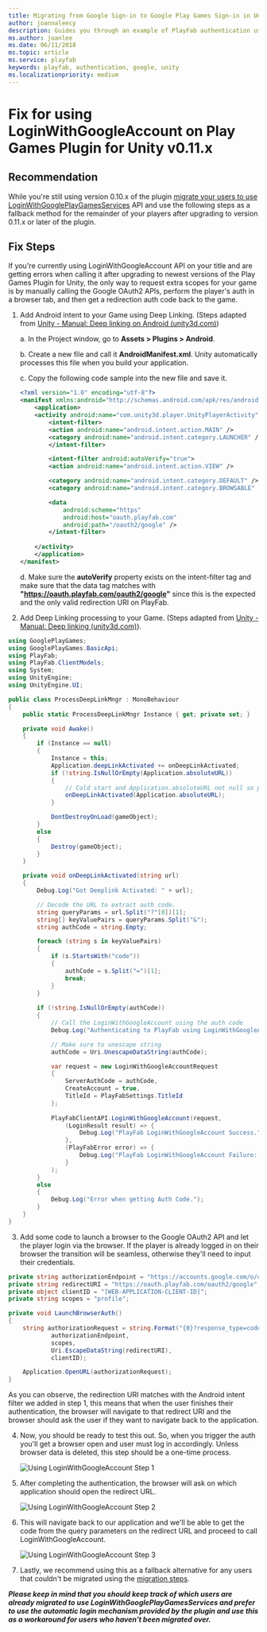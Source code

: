 ```yaml
---
title: Migrating from Google Sign-in to Google Play Games Sign-in in Unity Fallback
author: joannaleecy
description: Guides you through an example of PlayFab authentication using Google Play Games Sign-In in Unity.
ms.author: joanlee
ms.date: 06/11/2018
ms.topic: article
ms.service: playfab
keywords: playfab, authentication, google, unity
ms.localizationpriority: medium
---
```


# Fix for using LoginWithGoogleAccount on Play Games Plugin for Unity v0.11.x

## Recommendation

While you're still using version 0.10.x of the plugin [migrate your users to use LoginWithGooglePlayGamesServices](google-play-games-sign-in-migration-details.md#migration-steps) API and use the following steps as a fallback method for the remainder of your players after upgrading to version 0.11.x or later of the plugin.

## Fix Steps

If you're currently using LoginWithGoogleAccount API on your title and are getting errors when calling it after upgrading to newest versions of the Play Games Plugin for Unity, the only way to request extra scopes for your game is by manually calling the Google OAuth2 APIs, perform the player's auth in a browser tab, and then get a redirection auth code back to the game.

1. Add Android intent to your Game using Deep Linking. (Steps adapted from [Unity - Manual: Deep linking on Android (unity3d.com)](https://docs.unity3d.com/2021.2/Documentation/Manual/deep-linking-android.html))

    a. In the Project window, go to **Assets > Plugins > Android**.

    b. Create a new file and call it **AndroidManifest.xml**. Unity automatically processes this file when you build your application.

    c. Copy the following code sample into the new file and save it.

    ```xml
    <?xml version="1.0" encoding="utf-8"?>
    <manifest xmlns:android="http://schemas.android.com/apk/res/android" xmlns:tools="http://schemas.android.com/tools">
        <application>
        <activity android:name="com.unity3d.player.UnityPlayerActivity" android:theme="@style/UnityThemeSelector">
            <intent-filter>
            <action android:name="android.intent.action.MAIN" />
            <category android:name="android.intent.category.LAUNCHER" />
            </intent-filter>
    
            <intent-filter android:autoVerify="true">
            <action android:name="android.intent.action.VIEW" />
    
            <category android:name="android.intent.category.DEFAULT" />
            <category android:name="android.intent.category.BROWSABLE" />
    
            <data
                android:scheme="https"
                android:host="oauth.playfab.com"
                android:path="/oauth2/google" />
            </intent-filter>
            
        </activity>
        </application>
    </manifest>
    ```

    d. Make sure the **autoVerify** property exists on the intent-filter tag and make sure that the data tag matches with **"https://oauth.playfab.com/oauth2/google"** since this is the expected and the only valid redirection URI on PlayFab.
 
2. Add Deep Linking processing to your Game. (Steps adapted from [Unity - Manual: Deep linking (unity3d.com)](https://docs.unity3d.com/2021.2/Documentation/Manual/deep-linking.html#using-deep-links)).

```csharp
using GooglePlayGames;
using GooglePlayGames.BasicApi;
using PlayFab;
using PlayFab.ClientModels;
using System;
using UnityEngine;
using UnityEngine.UI;

public class ProcessDeepLinkMngr : MonoBehaviour
{
    public static ProcessDeepLinkMngr Instance { get; private set; }

    private void Awake()
    {
        if (Instance == null)
        {
            Instance = this;
            Application.deepLinkActivated += onDeepLinkActivated;
            if (!string.IsNullOrEmpty(Application.absoluteURL))
            {
                // Cold start and Application.absoluteURL not null so process Deep Link.
                onDeepLinkActivated(Application.absoluteURL);
            }

            DontDestroyOnLoad(gameObject);
        }
        else
        {
            Destroy(gameObject);
        }
    }

    private void onDeepLinkActivated(string url)
    {
        Debug.Log("Got Deeplink Activated: " + url);

        // Decode the URL to extract auth code. 
        string queryParams = url.Split("?"[0])[1];
        string[] keyValuePairs = queryParams.Split("&");
        string authCode = string.Empty;

        foreach (string s in keyValuePairs)
        {
            if (s.StartsWith("code"))
            {
                authCode = s.Split("=")[1];
                break;
            }
        }
 
        if (!string.IsNullOrEmpty(authCode))
        {
            // Call the LoginWithGoogleAccount using the auth code
            Debug.Log("Authenticating to PlayFab using LoginWithGoogleAccount...");

            // Make sure to unescape string
            authCode = Uri.UnescapeDataString(authCode);

            var request = new LoginWithGoogleAccountRequest
            {
                ServerAuthCode = authCode,
                CreateAccount = true,
                TitleId = PlayFabSettings.TitleId
            };
 
            PlayFabClientAPI.LoginWithGoogleAccount(request,
                (LoginResult result) => {
                    Debug.Log("PlayFab LoginWithGoogleAccount Success.");
                },
                (PlayFabError error) => {
                    Debug.Log("PlayFab LoginWithGoogleAccount Failure: " + error.GenerateErrorReport());
                }
            );
        }
        else
        {
            Debug.Log("Error when getting Auth Code.");
        }
    }
}
```
 
3. Add some code to launch a browser to the Google OAuth2 API and let the player login via the browser. If the player is already logged in on their browser the transition will be seamless, otherwise they'll need to input their credentials.
 
```csharp
private string authorizationEndpoint = "https://accounts.google.com/o/oauth2/v2/auth";
private string redirectURI = "https://oauth.playfab.com/oauth2/google";
private object clientID = "[WEB-APPLICATION-CLIENT-ID]";
private string scopes = "profile";

private void LaunchBrowserAuth()
{
    string authorizationRequest = string.Format("{0}?response_type=code&scope={1}&redirect_uri={2}&client_id={3}",
            authorizationEndpoint,
            scopes,
            Uri.EscapeDataString(redirectURI),
            clientID);

    Application.OpenURL(authorizationRequest);
}
```
As you can observe, the redirection URI matches with the Android intent filter we added in step 1, this means that when the user finishes their authentication, the browser will navigate to that redirect URI and the browser should ask the user if they want to navigate back to the application.
 
4. Now, you should be ready to test this out. So, when you trigger the auth you'll get a browser open and user must log in accordingly. Unless browser data is deleted, this step should be a one-time process.
 
    ![Using LoginWithGoogleAccount Step 1](media/tutorials/google-unity/LWGA-fix-1.png)
 
5. After completing the authentication, the browser will ask on which application should open the redirect URL.
 
    ![Using LoginWithGoogleAccount Step 2](media/tutorials/google-unity/LWGA-fix-2.png)
 
6. This will navigate back to our application and we'll be able to get the code from the query parameters on the redirect URL and proceed to call LoginWithGoogleAccount.
 
    ![Using LoginWithGoogleAccount Step 3](media/tutorials/google-unity/LWGA-fix-3.png)
 
7. Lastly, we recommend using this as a fallback alternative for any users that couldn't be migrated using the [migration steps](google-play-games-sign-in-migration-details.md#migration-steps).
 
***Please keep in mind that you should keep track of which users are already migrated to use LoginWithGooglePlayGamesServices and prefer to use the automatic login mechanism provided by the plugin and use this as a workaround for users who haven't been migrated over.***
